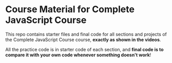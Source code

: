 # Course Material for Complete JavaScript Course

This repo contains starter files and final code for all sections and projects of the Complete JavaScript Course course, **exactly as shown in the videos**.

All the practice code is in starter code of each section, and **final code is to compare it with your own code whenever something doesn't work**!
